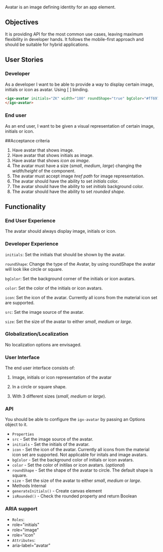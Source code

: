 Avatar is an image defining identity for an app element.

## Objectives
It is providing API for the most common use cases, leaving maximum flexibility in developer hands. It follows the mobile-first approach and should be suitable for hybrid applications.

## User Stories
### Developer

As a developer I want to be able to provide a way to display certain image, initials or icon as avatar. Using [ ] binding.

```html
<igx-avatar initials="ZK" width="100" roundShape="true" bgColor="#ff6978">
</igx-avatar>
```

### End user
As an end user, I want to be given a visual representation of certain image, initials or icon.

##Acceptance criteria
1. Have avatar that shows image.
2. Have avatar that shows initials as image.
3. Have avatar that shows *icon as image*.
4. The avatar must have a size (*small*, *medium*, *large*) changing the *width*/*height* of the component.
5. The avatar must accept image *href path* for image representation.
6. The avatar should have the ability to set *initials* color.
7. The avatar should have the ability to set *initials* background color.
8. The avatar should have the ability to set *rounded shape*.

## Functionality
### End User Experience
The avatar should always display image, initials or icon.
### Developer Experience
`initials`: Set the initials that should be shown by the avatar.

`roundShape`: Change the type of the Avatar, by using roundShape the avatar will look like circle or square.

`bgColor`: Set the background corner of the initials or icon avatars.

`color`: Set the color of the initials or icon avatars.

`icon`: Set the icon of the avatar. Currently all icons from the material icon set are supported.

`src`: Set the image source of the avatar.

`size`: Set the size of the avatar to either *small*, *medium* or *large*.
### Globalization/Localization
No localization options are envisaged.
### User Interface
The end user interface consists of:

1. Image, initials or icon representation of the avatar

2. In a circle or square shape.

3. With 3 different sizes (*small*, *medium* or *large*).


### API
You should be able to configure the `igx-avatar` by passing an Options object to it.
* `Properties`
 * `src` - Set the image source of the avatar.
 * `initials` - Set the initials of the avatar.
 * `icon` - Set the icon of the avatar. Currently all icons from the material icon set are supported. Not applicable for initals and image avatars.
 * `bgColor` - Set the background color of initials or icon avatars.
 * `color` - Set the color of initilas or icon avatars. (*optional*)
 * `roundShape` - Set the shape of the avatar to circle. The default shape is square.
 * `size` - Set the size of the avatar to either *small*, *medium* or *large*.
* Methods Internal
 * `generateInitials()` - Create canvas element
 * `isRounded()` - Check the rounded property and return Boolean

### ARIA support
* `Roles`:
 * role="initials"
 * role="image"
 * role="icon"
* `Attributes`:
 * aria-label="avatar"